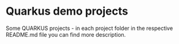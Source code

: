 # Quarkus demo projects
Some QUARKUS projects - in each project folder in the respective README.md file you can find more description.
